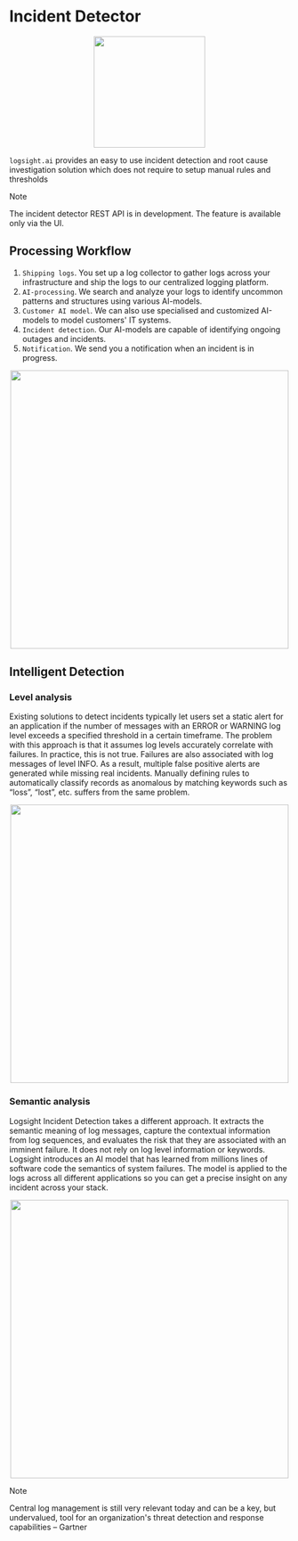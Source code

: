 # Incident Detector

<div align=center>
<img width="200" src="/incident_detection/incident_detector.png"/>
</div>

`logsight.ai` provides an easy to use incident detection and root cause investigation solution which does not require to setup manual rules and thresholds 

> [!NOTE]
> The incident detector REST API is in development. The feature is available only via the UI.

## Processing Workflow

1. `Shipping logs`. You set up a log collector to gather logs across your infrastructure and ship the logs to our centralized logging platform.
2. `AI-processing`. We search and analyze your logs to identify uncommon patterns and structures using various AI-models. 
3. `Customer AI model`. We can also use specialised and customized AI-models to model customers' IT systems. 
4. `Incident detection`. Our AI-models are capable of identifying ongoing outages and incidents.
5. `Notification`. We send you a notification when an incident is in progress.

<div align=center>
<img width="500" src="/incident_detection/how_it_works.png"/>
</div>


## Intelligent Detection

### Level analysis

Existing solutions to detect incidents typically let users set a static alert for an application if the number of messages with an ERROR or WARNING log level exceeds a specified threshold in a certain timeframe.
The problem with this approach is that it assumes log levels accurately correlate with failures.
In practice, this is not true. Failures are also associated with log messages of level INFO. As a result, multiple false positive alerts are generated while missing real incidents.
Manually defining rules to automatically classify records as anomalous by matching keywords such as “loss”, “lost”, etc. suffers from the same problem. 

<div align=center>
<img width="500" src="/incident_detection/log_level_analysis.png"/>
</div>

### Semantic analysis

Logsight Incident Detection takes a different approach. It extracts the semantic meaning of log messages, capture the contextual information from log sequences, and evaluates the risk that they are associated with an imminent failure. It does not rely on log level information or keywords. Logsight introduces an AI model that has learned from millions lines of software code the semantics of system failures. The model is applied to the logs across all different applications so you can get a precise insight on any incident across your stack.

<div align=center>
<img width="500" src="/incident_detection/cognitive_analysis.png"/>
</div>


> [!NOTE]
> Central log management is still very relevant today and can be a key, but undervalued, tool for an organization's threat detection and response capabilities – Gartner